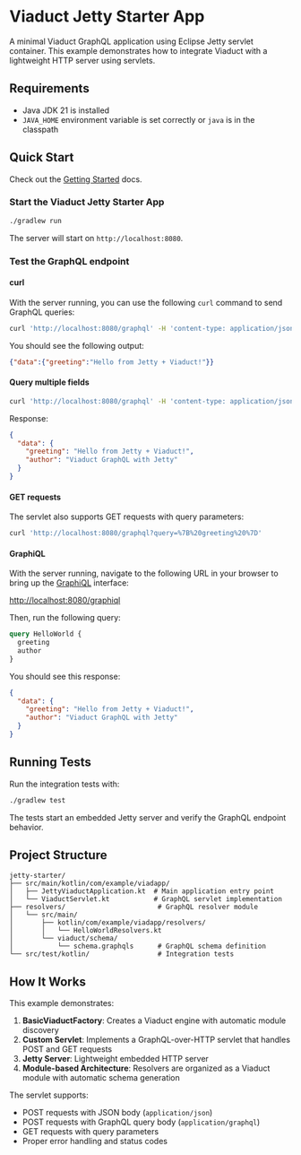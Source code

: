 # Viaduct Jetty Starter App

A minimal Viaduct GraphQL application using Eclipse Jetty servlet container. This example demonstrates how to integrate Viaduct with a lightweight HTTP server using servlets.

## Requirements

- Java JDK 21 is installed
- `JAVA_HOME` environment variable is set correctly or `java` is in the classpath

## Quick Start

Check out the [Getting Started](https://airbnb.io/viaduct/docs/getting_started/) docs.

### Start the Viaduct Jetty Starter App

```bash
./gradlew run
```

The server will start on `http://localhost:8080`.

### Test the GraphQL endpoint

#### curl

With the server running, you can use the following `curl` command to send GraphQL queries:

```bash
curl 'http://localhost:8080/graphql' -H 'content-type: application/json' --data-raw '{"query":"{ greeting }"}'
```

You should see the following output:
```json
{"data":{"greeting":"Hello from Jetty + Viaduct!"}}
```

#### Query multiple fields

```bash
curl 'http://localhost:8080/graphql' -H 'content-type: application/json' --data-raw '{"query":"query HelloWorld { greeting author }"}'
```

Response:
```json
{
  "data": {
    "greeting": "Hello from Jetty + Viaduct!",
    "author": "Viaduct GraphQL with Jetty"
  }
}
```

#### GET requests

The servlet also supports GET requests with query parameters:

```bash
curl 'http://localhost:8080/graphql?query=%7B%20greeting%20%7D'
```

#### GraphiQL

With the server running, navigate to the following URL in your browser to bring up the [GraphiQL](https://github.com/graphql/graphiql) interface:

[http://localhost:8080/graphiql](http://localhost:8080/graphiql)

Then, run the following query:

```graphql
query HelloWorld {
  greeting
  author
}
```

You should see this response:

```json
{
  "data": {
    "greeting": "Hello from Jetty + Viaduct!",
    "author": "Viaduct GraphQL with Jetty"
  }
}
```

## Running Tests

Run the integration tests with:

```bash
./gradlew test
```

The tests start an embedded Jetty server and verify the GraphQL endpoint behavior.

## Project Structure

```
jetty-starter/
├── src/main/kotlin/com/example/viadapp/
│   ├── JettyViaductApplication.kt  # Main application entry point
│   └── ViaductServlet.kt           # GraphQL servlet implementation
├── resolvers/                       # GraphQL resolver module
│   └── src/main/
│       ├── kotlin/com/example/viadapp/resolvers/
│       │   └── HelloWorldResolvers.kt
│       └── viaduct/schema/
│           └── schema.graphqls      # GraphQL schema definition
└── src/test/kotlin/                 # Integration tests
```

## How It Works

This example demonstrates:

1. **BasicViaductFactory**: Creates a Viaduct engine with automatic module discovery
2. **Custom Servlet**: Implements a GraphQL-over-HTTP servlet that handles POST and GET requests
3. **Jetty Server**: Lightweight embedded HTTP server
4. **Module-based Architecture**: Resolvers are organized as a Viaduct module with automatic schema generation

The servlet supports:
- POST requests with JSON body (`application/json`)
- POST requests with GraphQL query body (`application/graphql`)
- GET requests with query parameters
- Proper error handling and status codes
